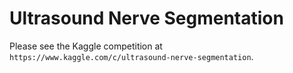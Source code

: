 # Ultrasound Nerve Segmentation

Please see the Kaggle competition at `https://www.kaggle.com/c/ultrasound-nerve-segmentation`.
